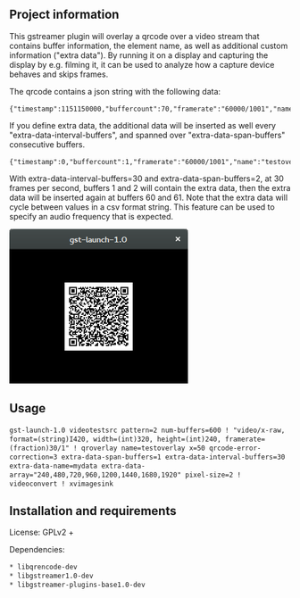 ## Project information

This gstreamer plugin will overlay a qrcode over a video stream that contains buffer information, the element name, as well as additional custom information ("extra data"). By running it on a display and capturing the display by e.g. filming it, it can be used to analyze how a capture device behaves and skips frames.

The qrcode contains a json string with the following data:
```
{"timestamp":1151150000,"buffercount":70,"framerate":"60000/1001","name":"testoverlay",}
```

If you define extra data, the additional data will be inserted as well every "extra-data-interval-buffers", and spanned over "extra-data-span-buffers" consecutive buffers.
```
{"timestamp":0,"buffercount":1,"framerate":"60000/1001","name":"testoverlay","mydata":"240",}
```

With extra-data-interval-buffers=30 and extra-data-span-buffers=2, at 30 frames per second, buffers 1 and 2 will contain the extra data, then the extra data will be inserted again at buffers 60 and 61. Note that the extra data will cycle between values in a csv format string. This feature can be used to specify an audio frequency that is expected.

![screenshot](https://raw.githubusercontent.com/UbiCastTeam/gst-qroverlay/master/screenshot.png)

## Usage

```
gst-launch-1.0 videotestsrc pattern=2 num-buffers=600 ! "video/x-raw, format=(string)I420, width=(int)320, height=(int)240, framerate=(fraction)30/1" ! qroverlay name=testoverlay x=50 qrcode-error-correction=3 extra-data-span-buffers=1 extra-data-interval-buffers=30 extra-data-name=mydata extra-data-array="240,480,720,960,1200,1440,1680,1920" pixel-size=2 ! videoconvert ! xvimagesink
```



## Installation and requirements

License: GPLv2 +

Dependencies:

	* libqrencode-dev
	* libgstreamer1.0-dev
	* libgstreamer-plugins-base1.0-dev
